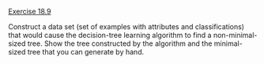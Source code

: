[Exercise 18.9](ex_9/)

Construct a data set (set of examples with attributes and
classifications) that would cause the decision-tree learning algorithm
to find a non-minimal-sized tree. Show the tree constructed by the
algorithm and the minimal-sized tree that you can generate by hand.

